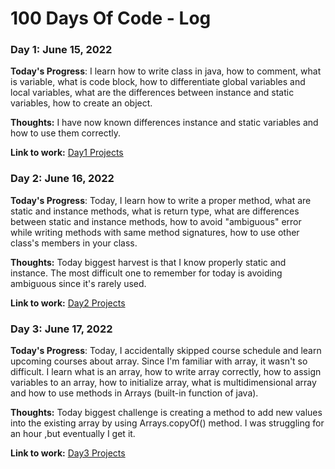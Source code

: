 # 100 Days Of Code - Log

### Day 1: June 15, 2022

**Today's Progress**: I learn how to write class in java, how to comment, what is variable, what is code block, how to differentiate global variables and local variables, what are the differences between instance and static variables, how to create an object.

**Thoughts:** I have now known differences instance and static variables and how to use them correctly. 

**Link to work:** [Day1 Projects](https://github.com/AlexJoker5/Java_100Days_Code_Challenge/tree/master/src/Day1)

### Day 2: June 16, 2022

**Today's Progress**: Today, I learn how to write a proper method, what are static and instance methods, what is return type, what are differences between static and instance methods, how to avoid "ambiguous" error while writing methods with same method signatures, how to use other class's members in your class. 

**Thoughts:** Today biggest harvest is that I know properly static and instance. The most difficult one to remember for today is avoiding ambiguous since it's rarely used. 

**Link to work:** [Day2 Projects](https://github.com/AlexJoker5/Java_100Days_Code_Challenge/tree/master/src/Day2)

### Day 3: June 17, 2022

**Today's Progress**: Today, I accidentally skipped course schedule and learn upcoming courses about array. Since I'm familiar with array, it wasn't so difficult. I learn what is an array, how to write array correctly, how to assign variables to an array, how to initialize array, what is multidimensional array and how to use methods in Arrays (built-in function of java).

**Thoughts:** Today biggest challenge is creating a method to add new values into the existing array by using Arrays.copyOf() method. I was struggling for an hour ,but eventually I get it.

**Link to work:** [Day3 Projects](https://github.com/AlexJoker5/Java_100Days_Code_Challenge/tree/master/src/Day3)
